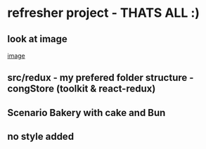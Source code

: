 # refresher project - THATS ALL :)
## look at image
 [image](./React-Redux-Refresh.png)
## src/redux - my prefered folder structure - congStore (toolkit & react-redux)
## Scenario Bakery with cake and Bun
## no style added 